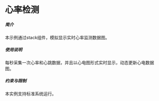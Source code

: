 # 心率检测
##### 简介
本示例通过stack组件，模拟显示实时心率监测数据图。
##### 使用说明
每秒采集一次心率和心跳数据，并且以心电图形式实时显示，动态更新心电数据图。
##### 约束与限制
本实例支持标准系统运行。